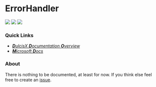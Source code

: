 # ErrorHandler

![](https://img.shields.io/badge/Source-VS_SDK-blue) ![](https://img.shields.io/badge/namespace-Microsoft.VisualStudio-blue) ![](https://img.shields.io/badge/Type-static_Class-tomato)

### Quick Links

- *[**D**ulcisX **D**ocumentation **O**verview](https://github.com/TwentyFourMinutes/DulcisX/tree/master/SDK%20Documentation)*
- *[**M**icrosoft **D**ocs](https://docs.microsoft.com/en-us/dotnet/api/microsoft.visualstudio.errorhandler?view=visualstudiosdk-2017)*

### About

There is nothing to be documented, at least for now. If you think else feel free to create an [issue](https://github.com/TwentyFourMinutes/DulcisX/issues).

